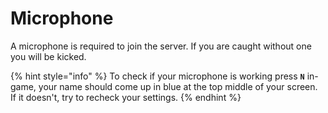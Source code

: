 # Microphone

A microphone is required to join the server. If you are caught without one you will be kicked.&#x20;

{% hint style="info" %}
To check if your microphone is working press **`N`** in-game, your name should come up in blue at the top middle of your screen. If it doesn't, try to recheck your settings.
{% endhint %}
